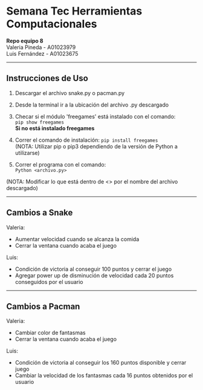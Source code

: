 # Semana Tec Herramientas Computacionales
**Repo equipo 8**  
Valeria Pineda - A01023979  
Luis Fernández - A01023675  

---

## Instrucciones de Uso
1. Descargar el archivo snake.py o pacman.py
2. Desde la terminal ir a la ubicación del archivo .py descargado
3. Checar si el módulo 'freegames' está instalado con el comando:  
  `pip show freegames`  
  **Si no está instalado freegames**  
  1.  Correr  el comando de instalación:
    `pip install freegames`  
    (NOTA: Utilizar pip o pip3 dependiendo de la versión de Python a utilizarse)  

4. Correr el programa con el comando:  
  `Python <archivo.py>`  

(NOTA: Modificar lo que está dentro de <> por el nombre del archivo descargado)  

---

## Cambios a Snake
Valeria:  
- Aumentar velocidad cuando se alcanza la comida  
- Cerrar la ventana cuando acaba el juego  

Luis:  
- Condición de victoria al conseguir 100 puntos y cerrar el juego
- Agregar power up de disminución de velocidad cada 20 puntos conseguidos por el usuario  

---

## Cambios a Pacman
Valeria:  
- Cambiar color de fantasmas  
- Cerrar la ventana cuando acaba el juego  

Luis:  
- Condición de victoria al conseguir los 160 puntos disponible y cerrar juego  
- Cambiar la velocidad de los fantasmas cada 16 puntos obtenidos por el usuario  
